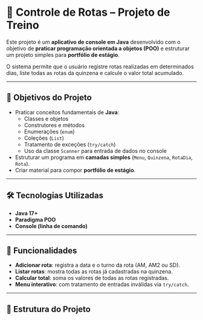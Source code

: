 # 🚚 Controle de Rotas – Projeto de Treino

Este projeto é um **aplicativo de console em Java** desenvolvido com o objetivo de **praticar programação orientada a objetos (POO)** e estruturar um projeto simples para **portfólio de estágio**.  

O sistema permite que o usuário registre rotas realizadas em determinados dias, liste todas as rotas da quinzena e calcule o valor total acumulado.  

---

## 🎯 Objetivos do Projeto
- Praticar conceitos fundamentais de **Java**:
  - Classes e objetos  
  - Construtores e métodos  
  - Enumerações (`enum`)  
  - Coleções (`List`)  
  - Tratamento de exceções (`try/catch`)  
  - Uso da classe `Scanner` para entrada de dados no console
- Estruturar um programa em **camadas simples** (`Menu`, `Quinzena`, `RotaDia`, `Rota`).  
- Criar material para compor **portfólio de estágio**.

---

## 🛠️ Tecnologias Utilizadas
- **Java 17+**  
- **Paradigma POO**  
- **Console (linha de comando)**  

---

## 🚀 Funcionalidades
- **Adicionar rota**: registra a data e o turno da rota (AM, AM2 ou SD).  
- **Listar rotas**: mostra todas as rotas já cadastradas na quinzena.  
- **Calcular total**: soma os valores de todas as rotas registradas.  
- **Menu interativo**: com tratamento de entradas inválidas via `try/catch`.  

---

## 📂 Estrutura do Projeto
